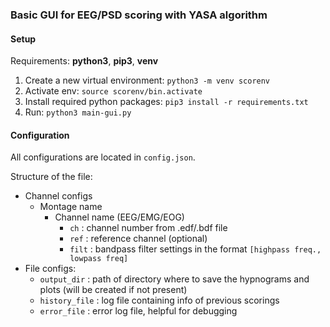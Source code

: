 ### Basic GUI for EEG/PSD scoring with YASA algorithm

#### Setup
Requirements: **python3**, **pip3**, **venv**
1. Create a new virtual environment: `python3 -m venv scorenv`
2. Activate env: `source scorenv/bin.activate`
3. Install required python packages: `pip3 install -r requirements.txt`
4. Run: `python3 main-gui.py`

#### Configuration
All configurations are located in `config.json`.

Structure of the file:
- Channel configs
  - Montage name
    - Channel name (EEG/EMG/EOG)
      - `ch` : channel number from .edf/.bdf file
      - `ref` : reference channel (optional)
      - `filt` : bandpass filter settings in the format `[highpass freq., lowpass freq]`
- File configs:
  - `output_dir` : path of directory where to save the hypnograms and plots (will be created if not present)
  - `history_file` : log file containing info of previous scorings
  - `error_file` : error log file, helpful for debugging

